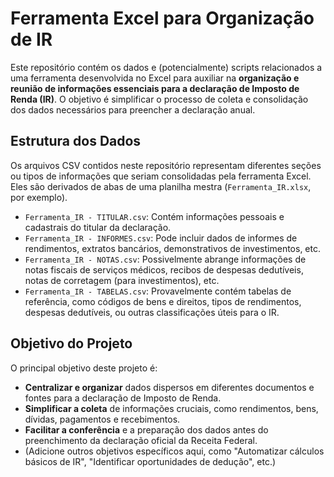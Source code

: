 # Ferramenta Excel para Organização de IR

Este repositório contém os dados e (potencialmente) scripts relacionados a uma ferramenta desenvolvida no Excel para auxiliar na **organização e reunião de informações essenciais para a declaração de Imposto de Renda (IR)**. O objetivo é simplificar o processo de coleta e consolidação dos dados necessários para preencher a declaração anual.

## Estrutura dos Dados

Os arquivos CSV contidos neste repositório representam diferentes seções ou tipos de informações que seriam consolidadas pela ferramenta Excel. Eles são derivados de abas de uma planilha mestra (`Ferramenta_IR.xlsx`, por exemplo).

* `Ferramenta_IR - TITULAR.csv`: Contém informações pessoais e cadastrais do titular da declaração.
* `Ferramenta_IR - INFORMES.csv`: Pode incluir dados de informes de rendimentos, extratos bancários, demonstrativos de investimentos, etc.
* `Ferramenta_IR - NOTAS.csv`: Possivelmente abrange informações de notas fiscais de serviços médicos, recibos de despesas dedutíveis, notas de corretagem (para investimentos), etc.
* `Ferramenta_IR - TABELAS.csv`: Provavelmente contém tabelas de referência, como códigos de bens e direitos, tipos de rendimentos, despesas dedutíveis, ou outras classificações úteis para o IR.

## Objetivo do Projeto

O principal objetivo deste projeto é:

* **Centralizar e organizar** dados dispersos em diferentes documentos e fontes para a declaração de Imposto de Renda.
* **Simplificar a coleta** de informações cruciais, como rendimentos, bens, dívidas, pagamentos e recebimentos.
* **Facilitar a conferência** e a preparação dos dados antes do preenchimento da declaração oficial da Receita Federal.
* (Adicione outros objetivos específicos aqui, como "Automatizar cálculos básicos de IR", "Identificar oportunidades de dedução", etc.)
